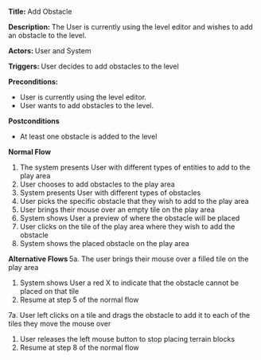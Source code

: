 ﻿<strong> Title: </strong> Add Obstacle

<strong> Description: </strong> The User is currently using the level editor and wishes to add an obstacle to the level.

<strong> Actors: </strong> User and System

<strong> Triggers: </strong> User decides to add obstacles to the level

<strong> Preconditions: </strong>
<ul>
<li>User is currently using the level editor.</li>
<li>User wants to add obstacles to the level.</li>
</ul>

<strong> Postconditions </strong>
<ul>
<li>At least one obstacle is added to the level</li>
</ul>

<strong> Normal Flow </strong>
<ol>
<li>The system presents User with different types of entities to add to the play area</li>
<li>User chooses to add obstacles to the play area</li>
<li>System presents User with different types of obstacles</li>
<li>User picks the specific obstacle that they wish to add to the play area</li>
<li>User brings their mouse over an empty tile on the play area</li>
<li>System shows User a preview of where the obstacle will be placed</li>
<li>User clicks on the tile of the play area where they wish to add the obstacle</li>
<li>System shows the placed obstacle on the play area</li>
</ol>

<strong> Alternative Flows </strong>
	5a. The user brings their mouse over a filled tile on the play area
	<ol><li>System shows User a red X to indicate that the obstacle cannot be placed on that tile</li><li>Resume at step 5 of the normal flow</li></ol>
	
7a. User left clicks on a tile and drags the obstacle to add it to each of the tiles they move the mouse over
<ol><li>User releases the left mouse button to stop placing terrain blocks</li>
<li>Resume at step 8 of the normal flow</li></ol> 


